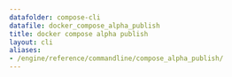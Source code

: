 ```yaml
---
datafolder: compose-cli
datafile: docker_compose_alpha_publish
title: docker compose alpha publish
layout: cli
aliases:
- /engine/reference/commandline/compose_alpha_publish/
---
```


<!--
Sorry, but the contents of this page are automatically generated from
Docker's source code. If you want to suggest a change to the text that appears
here, you'll need to find the string by searching this repo:
https://github.com/docker/compose
-->
